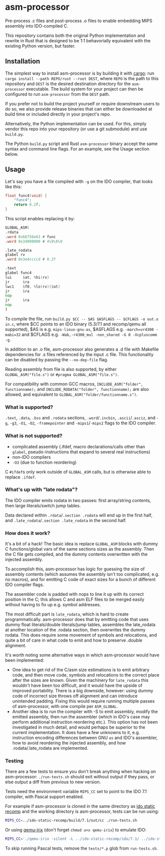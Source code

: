 # asm-processor

Pre-process .c files and post-process .o files to enable embedding MIPS assembly into IDO-compiled C.

This repository contains both the original Python implementation and rewrite in Rust that is designed to be 1:1 behavorially equivalent with the existing Python version, but faster.

## Installation
The simplest way to install asm-processor is by building it with [cargo](https://doc.rust-lang.org/cargo/getting-started/installation.html): run `cargo install --path REPO/rust --root DEST`, where `REPO` is the path to this repository and `DEST` is the desired destination directory for the `asm-processor` executable. The build system for your project can then be configured to run `asm-processor` from the `DEST` path.

If you prefer not to build the project yourself or require downstream users to do so, we also provide release binaries that can either be downloaded at build time or included directly in your project's repo.

Alternatively, the Python implementation can be used. For this, simply vendor this repo into your repository (or use a git submodule) and use `build.py`.

The Python `build.py` script and Rust `asm-processor` binary accept the same syntax and command line flags. For an example, see the Usage section below.

## Usage

Let's say you have a file compiled with `-g` on the IDO compiler, that looks like this:
```c
float func4(void) {
    "func4";
    return 0.2f;
}
```

This script enables replacing it by:
```asm
GLOBAL_ASM(
.rdata
.word 0x66756e63 # func
.word 0x34000000 # 4\0\0\0

.late_rodata
glabel rv
.word 0x3e4ccccd # 0.2f

.text
glabel func4
lui     $at, %hi(rv)
jr      $ra
lwc1    $f0, %lo(rv)($at)
jr      $ra
nop
jr      $ra
nop
)
```

To compile the file, run `build.py $CC -- $AS $ASFLAGS -- $CFLAGS -o out.o in.c`, where $CC points to an IDO binary (5.3/7.1 and recomp/qemu all supported), $AS is e.g. `mips-linux-gnu-as`, $ASFLAGS e.g. `-march=vr4300 -mabi=32` and $CFLAGS e.g. `-Wab,-r4300_mul -non_shared -G 0 -Xcpluscomm -g`.

In addition to an .o file, asm-processor also generates a .d file with Makefile dependencies for .s files referenced by the input .c file.
This functionality can be disabled by passing the `--no-dep-file` flag.

Reading assembly from file is also supported, by either `GLOBAL_ASM("file.s")` or `#pragma GLOBAL_ASM("file.s")`.

For compatibility with common GCC macros, `INCLUDE_ASM("folder", functionname);` and `INCLUDE_RODATA("folder", functionname);` are also allowed, and equivalent to `GLOBAL_ASM("folder/functionname.s")`.

### What is supported?

`.text`, `.data`, `.bss` and `.rodata` sections, `.word`/`.incbin`, `.ascii`/`.asciz`, and `-g`, `-g3`, `-O1`, `-O2`, `-framepointer` and `-mips1`/`-mips2` flags to the IDO compiler.

### What is not supported?

* complicated assembly (.ifdef, macro declarations/calls other than `glabel`, pseudo-instructions that expand to several real instructions)
* non-IDO compilers
* `-O3` (due to function reordering)

C `#ifdef`s only work outside of `GLOBAL_ASM` calls, but is otherwise able to replace `.ifdef`.

### What's up with "late rodata"?

The IDO compiler emits rodata in two passes: first array/string contents, then large literals/switch jump tables.

Data declared within `.rdata`/`.section .rodata` will end up in the first half, and `.late_rodata`/`.section .late_rodata` in the second half.

### How does it work?

It's a bit of a hack!
The basic idea is replace `GLOBAL_ASM` blocks with dummy C functions/global vars of the same sections sizes as the assembly.
Then the C file gets compiled, and the dummy contents overwritten with the injected assembly.

To accomplish this, asm-processor has logic for guessing the size of assembly contents
(which assumes the assembly isn't too complicated, e.g. no macros),
and for emitting C code of exact sizes for a bunch of different IDO compiler flags.

The assembler code is padded with nops to line it up with its correct position in the C;
this allows C and asm ELF files to be merged easily without having to fix up e.g. symbol addresses.

The most difficult part is `late_rodata`, which is hard to create programmatically.
asm-processor does that by emitting code that uses dummy float literals/double literals/jump tables,
assembles the late_rodata at another location of the .rodata section, then overwrites the dummy rodata.
This does require some movement of symbols and relocations, and quite a bit of care in what code to
emit and how to preserve .double alignment.

It's worth noting some alternative ways in which asm-processor would have been implemented:
- One idea to get rid of the C/asm size estimations is to emit arbitrary code, and then move code,
symbols and relocations to the correct place after the sizes are known.
Given the machinery for `late_rodata` this wouldn't have been too difficult, and it would have the upside of improved portability.
There is a big downside, however: using dummy code of incorrect size throws off alignment and can introduce unintended padding.
Fixing this would require running multiple passes of asm-processor, with one compile per `ASM_GLOBAL`.
- Another idea is to run the compiler with -S to emit assembly, modify the emitted assembly, then run the assembler
(which in IDO's case may perform additional instruction reordering etc.).
This option has not been investigated in much detail, and would perhaps be superior to the current implementation.
It does have a few unknowns to it, e.g. instruction encoding differences between GNU `as` and IDO's assembler,
how to avoid reordering the injected assembly, and how .rodata/.late_rodata are implemented.

### Testing

There are a few tests to ensure you don't break anything when hacking on asm-processor: `./run-tests.sh` should exit without output if they pass, or else output a diff from previous to new version.

Tests need the environment variable `MIPS_CC` set to point to the IDO 7.1 compiler, with Pascal support enabled.

For example if asm-processor is cloned in the same directory as [ido static recomp](https://github.com/decompals/ido-static-recomp) and the working directory is asm-processor, tests can be run using:

```sh
MIPS_CC=../ido-static-recomp/build/7.1/out/cc ./run-tests.sh
```

Or using [qemu-irix](https://github.com/zeldaret/oot/releases/tag/0.1q) (don't forget `chmod u+x qemu-irix`) to emulate IDO:

```sh
MIPS_CC='./qemu-irix -silent -L ../ido-static-recomp/ido/7.1/ ../ido-static-recomp/ido/7.1/usr/bin/cc' ./run-tests.sh
```

To skip running Pascal tests, remove the `tests/*.p` glob from `run-tests.sh`.
